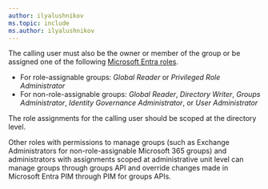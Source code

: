```yaml
---
author: ilyalushnikov
ms.topic: include
ms.author: ilyalushnikov
---
```


The calling user must also be the owner or member of the group or be assigned one of the following [Microsoft Entra roles](/azure/active-directory/roles/permissions-reference?toc=%2Fgraph%2Ftoc.json). <br/><ul><li> For role-assignable groups: *Global Reader* or *Privileged Role Administrator*</li><li> For non-role-assignable groups: *Global Reader*, *Directory Writer*, *Groups Administrator*, *Identity Governance Administrator*, or *User Administrator*</li></ul>

The role assignments for the calling user should be scoped at the directory level.

Other roles with permissions to manage groups (such as Exchange Administrators for non-role-assignable Microsoft 365 groups) and administrators with assignments scoped at administrative unit level can manage groups through groups API and override changes made in Microsoft Entra PIM through PIM for groups APIs.
